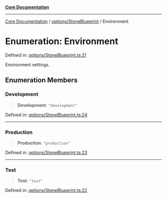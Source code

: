 [**Core Documentation**](../../../README.md)

***

[Core Documentation](../../../README.md) / [options/StoneBlueprint](../README.md) / Environment

# Enumeration: Environment

Defined in: [options/StoneBlueprint.ts:21](https://github.com/stonemjs/core/blob/65c9e07f9d264b07f6e4091fcc29046b5ca8ea45/src/options/StoneBlueprint.ts#L21)

Environment settings.

## Enumeration Members

### Development

> **Development**: `"development"`

Defined in: [options/StoneBlueprint.ts:24](https://github.com/stonemjs/core/blob/65c9e07f9d264b07f6e4091fcc29046b5ca8ea45/src/options/StoneBlueprint.ts#L24)

***

### Production

> **Production**: `"production"`

Defined in: [options/StoneBlueprint.ts:23](https://github.com/stonemjs/core/blob/65c9e07f9d264b07f6e4091fcc29046b5ca8ea45/src/options/StoneBlueprint.ts#L23)

***

### Test

> **Test**: `"test"`

Defined in: [options/StoneBlueprint.ts:22](https://github.com/stonemjs/core/blob/65c9e07f9d264b07f6e4091fcc29046b5ca8ea45/src/options/StoneBlueprint.ts#L22)
